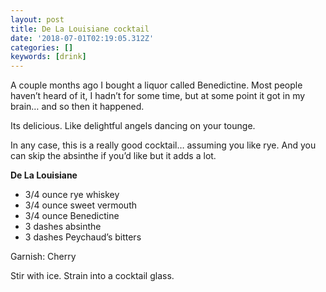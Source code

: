 ```yaml
---
layout: post
title: De La Louisiane cocktail
date: '2018-07-01T02:19:05.312Z'
categories: []
keywords: [drink]
---
```


A couple months ago I bought a liquor called Benedictine. Most people haven’t heard of it, I hadn’t for some time, but at some point it got in my brain… and so then it happened.

Its delicious. Like delightful angels dancing on your tounge.

In any case, this is a really good cocktail… assuming you like rye. And you can skip the absinthe if you’d like but it adds a lot.

**De La Louisiane**

* 3/4 ounce rye whiskey  
* 3/4 ounce sweet vermouth  
* 3/4 ounce Benedictine  
* 3 dashes absinthe  
* 3 dashes Peychaud’s bitters

Garnish: Cherry

Stir with ice. Strain into a cocktail glass.
